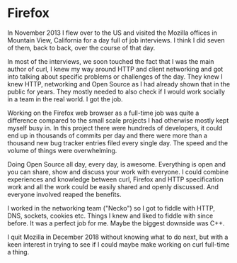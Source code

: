 # Firefox

In November 2013 I flew over to the US and visited the Mozilla offices in
Mountain View, California for a day full of job interviews. I think I did
seven of them, back to back, over the course of that day.

In most of the interviews, we soon touched the fact that I was the main author
of curl, I knew my way around HTTP and client networking and got into talking
about specific problems or challenges of the day. They knew I knew HTTP,
networking and Open Source as I had already shown that in the public for
years. They mostly needed to also check if I would work socially in a team in
the real world. I got the job.

Working on the Firefox web browser as a full-time job was quite a difference
compared to the small scale projects I had otherwise mostly kept myself busy
in. In this project there were hundreds of developers, it could end up in
thousands of commits per day and there were more than a thousand new bug
tracker entries filed every single day. The speed and the volume of things
were overwhelming.

Doing Open Source all day, every day, is awesome. Everything is open and you
can share, show and discuss your work with everyone. I could combine
experiences and knowledge between curl, Firefox and HTTP specification work
and all the work could be easily shared and openly discussed. And everyone
involved reaped the benefits.

I worked in the networking team ("Necko") so I got to fiddle with HTTP, DNS,
sockets, cookies etc. Things I knew and liked to fiddle with since before. It
was a perfect job for me. Maybe the biggest downside was C++.

I quit Mozilla in December 2018 without knowing what to do next, but with a
keen interest in trying to see if I could maybe make working on curl full-time
a thing.
